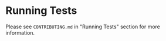 Running Tests
=============

Please see `CONTRIBUTING.md` in "Running Tests" section for more information.
